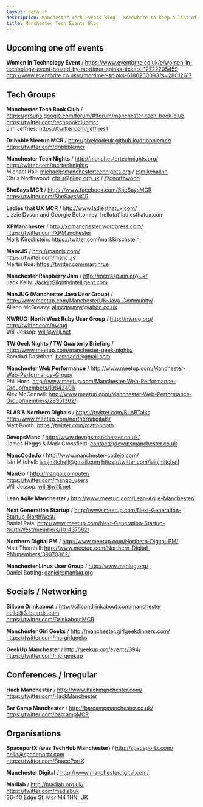 ```yaml
---
layout: default
description: Manchester Tech Events Blog - Somewhere to keep a list of technical meetups etc that happen in Manchester to make them more discoverable.
title: Manchester Tech Events Blog
---
```


## Upcoming one off events

**Women in Technology Event** / https://www.eventbrite.co.uk/e/women-in-technology-event-hosted-by-mortimer-spinks-tickets-12722205459  
http://www.eventbrite.co.uk/o/mortimer-spinks-6180260093?s=28012617

## Tech Groups

**Manchester Tech Book Club** / https://groups.google.com/forum/#!forum/manchester-tech-book-club  
https://twitter.com/techbookclubmcr  
Jim Jeffries: https://twitter.com/jjeffries1

**Dribbble Meetup MCR** / http://pixelcodeuk.github.io/dribbblemcr/  
https://twitter.com/dribbblemcr  

**Manchester Tech Nights** / http://manchestertechnights.org/  
http://twitter.com/mcrtechnights  
Michael Hall: [michael@manchestertechnights.org](mailto:michael@manchestertechnights.org) / [@mikehallhn](https://twitter.com/mikehallhn)  
Chris Northwood: [chris@pling.org.uk](mailto:chris@pling.org.uk) / [@cnorthwood](https://twitter.com/cnorthwood)

**SheSays MCR** / https://www.facebook.com/SheSaysMCR  
https://twitter.com/SheSaysMCR

**Ladies that UX MCR** / http://www.ladiesthatux.com/  
Lizzie Dyson and Georgie Bottomley: hello(at)ladiesthatux.com

**XPManchester** / http://xpmanchester.wordpress.com/  
https://twitter.com/XPManchester  
Mark Kirschstein: https://twitter.com/markkirschstein

**MancJS** / http://mancjs.com/  
https://twitter.com/manc_js  
Martin Rue: https://twitter.com/martinrue

**Manchester Raspberry Jam** / http://mcrraspjam.org.uk/  
Jack Kelly: [Jack@SlightlyIntelligent.com](mailto:Jack@SlightlyIntelligent.com)

**ManJUG (Manchester Java User Group)** / http://www.meetup.com/ManchesterUK-Java-Community/  
Alison McGreavy: [almcgreavy@yahoo.co.uk](mailto:almcgreavy@yahoo.co.uk)

**NWRUG: North West Ruby User Group** / http://nwrug.org/  
http://twitter.com/nwrug  
Will Jessop: [will@willj.net](mailto:will@willj.net)

**TW Geek Nights / TW Quarterly Briefing** / http://www.meetup.com/manchester-geek-nights/  
Bamdad Dashtban: [bamdadd@gmail.com](mailto:bamdadd@gmail.com)

**Manchester Web Performance** / http://www.meetup.com/Manchester-Web-Performance-Group/  
Phil Horn: http://www.meetup.com/Manchester-Web-Performance-Group/members/19843401/  
Alex McConnell: http://www.meetup.com/Manchester-Web-Performance-Group/members/28951362/

**BLAB & Northern Digitals** / https://twitter.com/BLABTalks  
http://www.meetup.com/northerndigitals/  
Matt Booth: https://twitter.com/matthbooth

**DevopsManc** / http://www.devopsmanchester.co.uk/  
James Heggs & Mark Crossfield: [contact@devopsmanchester.co.uk](mailto:contact@devopsmanchester.co.uk)

**MancCodeJo** / http://www.manchester-codejo.com/  
Iain Mitchell: [iainjmitchell@gmail.com](mailto:iainjmitchell@gmail.com) https://twitter.com/iainjmitchell

**ManGo** / http://mango.computer/  
https://twitter.com/mango_users  
Will Jessop: [will@willj.net](mailto:will@willj.net)

**Lean Agile Manchester** / http://www.meetup.com/Lean-Agile-Manchester/

**Next Generation Startup** / http://www.meetup.com/Next-Generation-Startup-NorthWest/  
Daniel Pala: http://www.meetup.com/Next-Generation-Startup-NorthWest/members/101437582/

**Northern Digital PM** / http://www.meetup.com/Northern-Digital-PM/  
Matt Thornhill: http://www.meetup.com/Northern-Digital-PM/members/39070362/

**Manchester Linux User Group** / http://www.manlug.org/  
Daniel Botting: [daniel@manlug.org](mailto:daniel@manlug.org)


## Socials / Networking

**Silicon Drinkabout** / http://silicondrinkabout.com/manchester  
[hello@3-beards.com](mailto:hello@3-beards.com)  
https://twitter.com/DrinkaboutMCR

**Manchester Girl Geeks** / http://manchester.girlgeekdinners.com/  
https://twitter.com/mcrgirlgeeks

**GeekUp Manchester** / http://geekup.org/events/394/  
https://twitter.com/mcrgeekup

## Conferences / Irregular

**Hack Manchester** / http://www.hackmanchester.com/  
https://twitter.com/HackManchester

**Bar Camp Manchester** / http://barcampmanchester.co.uk/  
https://twitter.com/barcampMCR

## Organisations

**SpaceportX (was TechHub Manchester)** / http://spaceportx.com/  
[hello@spaceportx.com](mailto:hello@spaceportx.com)  
https://twitter.com/SpacePortX

**Manchester Digital** / http://www.manchesterdigital.com/

**Madlab** / http://madlab.org.uk/  
https://twitter.com/madlabuk  
36-40 Edge St, Mcr M4 1HN, UK
